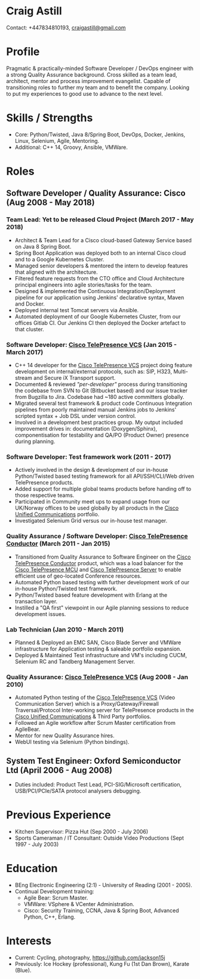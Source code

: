 Craig Astill
============

Contact: +447834810193, craigastill@gmail.com

Profile
=======

Pragmatic & practically-minded Software Developer / DevOps engineer with a
strong Quality Assurance background. Cross skilled as a team lead, architect,
mentor and process improvement evangelist. Capable of transitioning roles to
further my team and to benefit the company. Looking to put my experiences to
good use to advance to the next level.

Skills / Strengths
==================

* Core: Python/Twisted, Java 8/Spring Boot, DevOps, Docker, Jenkins, Linux,
  Selenium, Agile, Mentoring.
* Additional: C++ 14, Groovy, Ansible, VMWare.

Roles
=====

Software Developer / Quality Assurance: Cisco (Aug 2008 - May 2018)
-------------------------------------------------------------------

### Team Lead: Yet to be released Cloud Project (March 2017 - May 2018)

* Architect & Team Lead for a Cisco cloud-based Gateway Service based on Java 8
  Spring Boot.
* Spring Boot Application was deployed both to an internal Cisco cloud and to a
  Google Kubernetes Cluster.
* Managed senior developers & mentored the intern to develop features that
  aligned with the architecture.
* Filtered feature requests from the CTO office and Cloud Architecture
  principal engineers into agile stories/tasks for the team.
* Designed & implemented the Continuous Integration/Deployment pipeline for our
  application using Jenkins' declarative syntax, Maven and Docker.
* Deployed internal test Tomcat servers via Ansible.
* Automated deployment of our Google Kubernetes Cluster, from our offices
  Gitlab CI. Our Jenkins CI then deployed the Docker artefact to that cluster.

### Software Developer: [Cisco TelePresence VCS] (Jan 2015 - March 2017)

* C++ 14 developer for the [Cisco TelePresence VCS] project doing feature
  development on internal/external protocols, such as: SIP, H323, Multi-stream
  and Secure iX Transport support.
* Documented & reviewed _"per-developer"_ process during transitioning the
  codebase from SVN to Git (Bitbucket based) and our issue tracker from
  Bugzilla to Jira. Codebase had ~180 active committers globally.
* Migrated several test framework & product code Continuous Integration
  pipelines from poorly maintained manual Jenkins jobs to Jenkins' scripted
  syntax + Job DSL under version control.
* Involved in a development best practices group. My output included
  improvement drives in: documentation (Doxygen/Sphinx), componentisation for
  testability and QA/PO (Product Owner) presence during planning.

### Software Developer: Test framework work (2011 - 2017)

* Actively involved in the design & development of our in-house Python/Twisted
  based testing framework for all API/SSH/CLI/Web driven TelePresence products.
* Added support for multiple global teams products before handing off to those
  respective teams.
* Participated in Community meet ups to expand usage from our UK/Norway offices
  to be used globally by all products in the [Cisco Unified Communications]
  portfolio.
* Investigated Selenium Grid versus our in-house test manager.

### Quality Assurance / Software Developer: [Cisco TelePresence Conductor] (March 2011 - Jan 2015)

* Transitioned from Quality Assurance to Software Engineer on the
  [Cisco TelePresence Conductor] product, which was a load balancer for the
  [Cisco TelePresence MCU] and [Cisco TelePresence Server] to enable efficient
  use of geo-located Conference resources.
* Automated Python based testing with further development work of our in-house
  Python/Twisted test framework.
* Python/Twisted based feature development with Erlang at the transaction
  layer.
* Instilled a "QA first" viewpoint in our Agile planning sessions to reduce
  development issues.

### Lab Technician (Jan 2010 - March 2011)

* Planned & Deployed an EMC SAN, Cisco Blade Server and VMWare infrastructure
  for Application testing & saleable portfolio expansion.
* Deployed & Maintained Test infrastructure and VM's including CUCM, Selenium
  RC and Tandberg Management Server.

### Quality Assurance: [Cisco TelePresence VCS] (Aug 2008 - Jan 2010)

* Automated Python testing of the [Cisco TelePresence VCS] (Video Communication
  Server) which is a Proxy/Gateway/Firewall Traversal/Protocol Inter-working
  server for TelePresence products in the [Cisco Unified Communications] &
  Third Party portfolios.
* Followed an Agile workflow after Scrum Master certification from AgileBear.
* Mentor for new Quality Assurance hires.
* WebUI testing via Selenium (Python bindings).

System Test Engineer: Oxford Semiconductor Ltd (April 2006 - Aug 2008)
----------------------------------------------------------------------

* Duties included: Product Test Lead, PCI-SIG/Microsoft certification,
  USB/PCI/PCIe/SATA protocol analysers debugging.

Previous Experience
===================

* Kitchen Supervisor: Pizza Hut (Sep 2000 - July 2006)
* Sports Cameraman / IT Consultant: Outside Video Productions (Sept 1997 - July 2003)

Education
=========

* BEng Electronic Engineering (2:1) - University of Reading (2001 - 2005).
* Continual Development training:
  * Agile Bear: Scrum Master.
  * VMWare: VSphere & VCenter Administration.
  * Cisco: Security Training, CCNA, Java & Spring Boot, Advanced Python, C++,
    Erlang.

Interests
=========

* Current: Cycling, photography, https://github.com/jackson15j
* Previously: Ice Hockey (professional), Kung Fu (1st Dan Brown), Karate
  (Blue).


[Cisco TelePresence VCS]: https://www.cisco.com/c/en/us/products/unified-communications/telepresence-video-communication-server-vcs/index.html
[Cisco TelePresence Conductor]: https://www.cisco.com/c/en/us/products/conferencing/telepresence-conductor/index.html
[Cisco TelePresence MCU]: https://www.cisco.com/c/en/us/products/conferencing/telepresence-mcu-mse-series/index.html
[Cisco TelePresence Server]: https://www.cisco.com/c/en/us/products/conferencing/telepresence-server/index.html
[Cisco Unified Communications]: https://www.cisco.com/c/en/us/products/unified-communications/index.html
